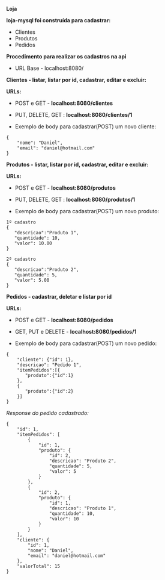 **Loja**

**loja-mysql foi construída para cadastrar:**

 - Clientes
 - Produtos
 - Pedidos

**Procedimento para realizar os cadastros na api**
 - URL Base - localhost:8080/

**Clientes - listar, listar por id, cadastrar, editar e excluir:**

**URLs:**
 - POST e GET - **localhost:8080/clientes**
 - PUT, DELETE, GET : **localhost:8080/clientes/1**

 - Exemplo de body para cadastrar(POST) um novo cliente:
```
{
    "nome": "Daniel",
    "email": "daniel@hotmail.com"
}
```
**Produtos - listar, listar por id, cadastrar, editar e excluir:**

**URLs:**
 - POST e GET - **localhost:8080/produtos**
 - PUT, DELETE, GET : **localhost:8080/produtos/1**
 
 - Exemplo de body para cadastrar(POST) um novo produto:
```
1º cadastro
{
   "descricao":"Produto 1",
   "quantidade": 10,
   "valor": 10.00
}

2º cadastro
{
   "descricao":"Produto 2",
   "quantidade": 5,
   "valor": 5.00
}
```
**Pedidos - cadastrar, deletar e listar por id**

**URLs:**
 - POST e GET - **localhost:8080/pedidos**
 - GET, PUT e DELETE - **localhost:8080/pedidos/1**
 
  - Exemplo de body para cadastrar(POST) um novo pedido:
```
{
	"cliente": {"id": 1},
	"descricao": "Pedido 1",
	"itemPedidos":[{
	   "produto":{"id":1}
	},
    {
	   "produto":{"id":2}
	}]
}
```
*Response do pedido cadastrado:*
```
{
    "id": 1,
    "itemPedidos": [
        {
            "id": 1,
            "produto": {
                "id": 2,
                "descricao": "Produto 2",
                "quantidade": 5,
                "valor": 5
            }
        },
        {
            "id": 2,
            "produto": {
                "id": 1,
                "descricao": "Produto 1",
                "quantidade": 10,
                "valor": 10
            }
        }
    ],
    "cliente": {
        "id": 1,
        "nome": "Daniel",
        "email": "daniel@hotmail.com"
    },
    "valorTotal": 15
}
```
